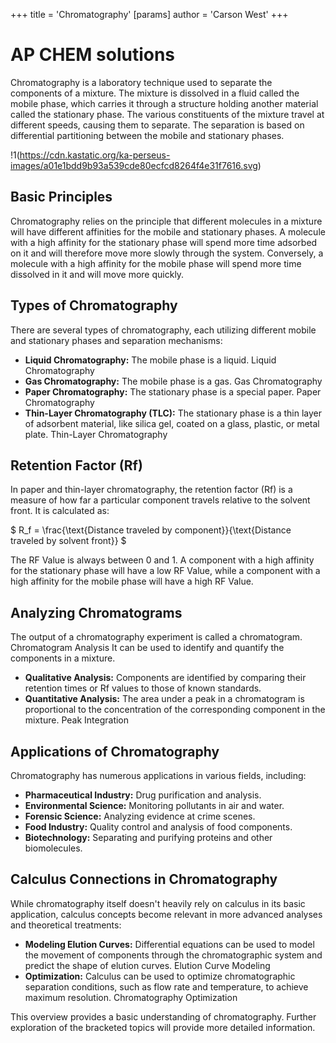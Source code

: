 +++
 title = 'Chromatography'
[params]
	author = 'Carson West'
+++
# AP CHEM solutions
Chromatography is a laboratory technique used to separate the components of a mixture. The mixture is dissolved in a fluid called the mobile phase, which carries it through a structure holding another material called the stationary phase. The various constituents of the mixture travel at different speeds, causing them to separate. The separation is based on differential partitioning between the mobile and stationary phases.

!1(https://cdn.kastatic.org/ka-perseus-images/a01e1bdd9b93a539cde80ecfcd8264f4e31f7616.svg)

## Basic Principles

Chromatography relies on the principle that different molecules in a mixture will have different affinities for the mobile and stationary phases.  A molecule with a high affinity for the stationary phase will spend more time adsorbed on it and will therefore move more slowly through the system. Conversely, a molecule with a high affinity for the mobile phase will spend more time dissolved in it and will move more quickly.

## Types of Chromatography

There are several types of chromatography, each utilizing different mobile and stationary phases and separation mechanisms:

* **Liquid Chromatography:**  The mobile phase is a liquid.  Liquid Chromatography
* **Gas Chromatography:** The mobile phase is a gas. Gas Chromatography
* **Paper Chromatography:** The stationary phase is a special paper. Paper Chromatography
* **Thin-Layer Chromatography (TLC):** The stationary phase is a thin layer of adsorbent material, like silica gel, coated on a glass, plastic, or metal plate. Thin-Layer Chromatography

## Retention Factor (Rf)

In paper and thin-layer chromatography, the retention factor (Rf) is a measure of how far a particular component travels relative to the solvent front. It is calculated as:

 $ R_f = \frac{\text{Distance traveled by component}}{\text{Distance traveled by solvent front}} $ 

The RF Value is always between 0 and 1. A component with a high affinity for the stationary phase will have a low RF Value, while a component with a high affinity for the mobile phase will have a high RF Value.

## Analyzing Chromatograms

The output of a chromatography experiment is called a chromatogram.  Chromatogram Analysis It can be used to identify and quantify the components in a mixture.

* **Qualitative Analysis:**  Components are identified by comparing their retention times or Rf values to those of known standards.
* **Quantitative Analysis:** The area under a peak in a chromatogram is proportional to the concentration of the corresponding component in the mixture.  Peak Integration

## Applications of Chromatography

Chromatography has numerous applications in various fields, including:

* **Pharmaceutical Industry:**  Drug purification and analysis.
* **Environmental Science:** Monitoring pollutants in air and water.
* **Forensic Science:** Analyzing evidence at crime scenes.
* **Food Industry:**  Quality control and analysis of food components.
* **Biotechnology:**  Separating and purifying proteins and other biomolecules.


## Calculus Connections in Chromatography

While chromatography itself doesn't heavily rely on calculus in its basic application, calculus concepts become relevant in more advanced analyses and theoretical treatments:

* **Modeling Elution Curves:**  Differential equations can be used to model the movement of components through the chromatographic system and predict the shape of elution curves. Elution Curve Modeling
* **Optimization:** Calculus can be used to optimize chromatographic separation conditions, such as flow rate and temperature, to achieve maximum resolution. Chromatography Optimization


This overview provides a basic understanding of chromatography.  Further exploration of the bracketed topics will provide more detailed information.
